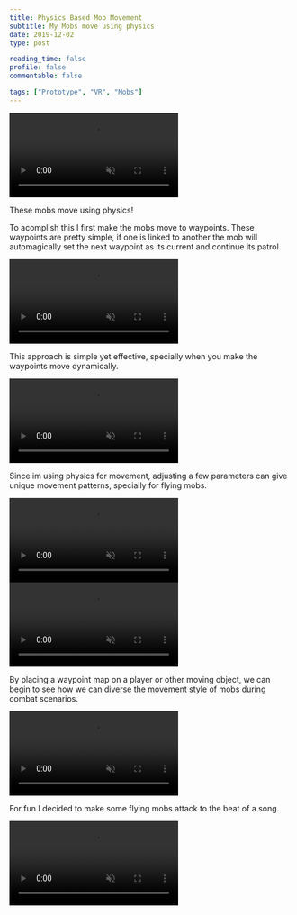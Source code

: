```yaml
---
title: Physics Based Mob Movement
subtitle: My Mobs move using physics
date: 2019-12-02
type: post

reading_time: false
profile: false
commentable: false

tags: ["Prototype", "VR", "Mobs"]
---
```

<div class="video_thing">
    <video muted autoplay="" name="media" loop=""><source src="https://thumbs.gfycat.com/NimbleBeneficialHorsefly-mobile.mp4" type="video/mp4"></video>
</div>

<p> These mobs move using physics! </p>

<!--more-->

<p> To acomplish this I first make the mobs move to waypoints. These waypoints are pretty simple, if one is linked to another the mob will automagically set the next waypoint as its current and continue its patrol </p>

<div class="video_thing">
    <video muted autoplay="" name="media" loop=""><source src="https://thumbs.gfycat.com/TimelyAgileHamadryad-mobile.mp4" type="video/mp4"></video>
</div>

<p>
This approach is simple yet effective, specially when you make the waypoints move dynamically.
</p>

<div class="video_thing">
    <video muted autoplay="" name="media" loop=""><source src="https://thumbs.gfycat.com/PointedArtisticErin-mobile.mp4" type="video/mp4"></video>
</div>

<p> 
Since im using physics for movement, adjusting a few parameters can give unique movement patterns, specially for flying mobs.
</p>

<div class="video_thing">
    <video muted autoplay="" name="media" loop=""><source src="https://thumbs.gfycat.com/ObviousCompassionateFlamingo-mobile.mp4" type="video/mp4"></video>
</div>

<div class="video_thing">
    <video muted autoplay="" name="media" loop=""><source src="https://thumbs.gfycat.com/FailingShyDog-mobile.mp4" type="video/mp4"></video>
</div>

<p>
By placing a waypoint map on a player or other moving object, we can begin to see how we can diverse the movement style of mobs during combat scenarios.
</p>

<div class="video_thing">
    <video muted autoplay="" name="media" loop=""><source src="https://thumbs.gfycat.com/ElectricFamiliarGalapagosmockingbird-mobile.mp4" type="video/mp4"></video>
</div>

<p> 
For fun I decided to make some flying mobs attack to the beat of a song.
</p>

<div class="video_thing">
    <video muted autoplay="" name="media" loop=""><source src="https://thumbs.gfycat.com/RequiredNecessaryBluefintuna-mobile.mp4" type="video/mp4"></video>
</div>